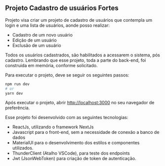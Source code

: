 
## Projeto Cadastro de usuários Fortes

Projeto visa criar um projeto de cadastro de usuários que contempla um login e uma lista de usuários, aonde posso realizar:
- Cadastro de um novo usuário
- Edição de um usuário
- Exclusão de um usuário


Todos os usuários cadastrados, são habilitados a acessarem o sistema, pós cadastro.
Lembrando que esse projeto, toda a parte do back-end, foi construida em memória, conforme solicitado.

Para executar o projeto, deve se seguir os seguintes passos:

```bash
npm run dev
# or
yarn dev
```
Após executar o projeto, abrir [http://localhost:3000](http://localhost:3000) no seu navegador de preferência.

Esse projeto foi desenvolvido com as seguintes tecnologias:
- ReactJs, utilizando o framework NextJs
- Javascript para o front-end, sem a necessidade de conexão a banco de dados
- MaterialUI para o desenvolvimento dos estilos e componentes utilizados.
- ThunderClient (Atalho VSCode), para teste dos endpoints
- Jwt (JsonWebToken) para criação de token de autenticação.



